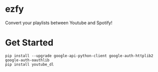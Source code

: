 # ezfy
Convert your playlists between Youtube and Spotify!

# Get Started 

```
pip install --upgrade google-api-python-client google-auth-httplib2 google-auth-oauthlib
pip install youtube_dl
```
 
